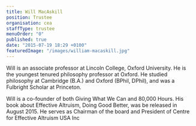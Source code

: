 ```yaml
---
title: Will MacAskill
position: Trustee
organisation: cea
staffType: trustee
menuOrder: "0"
published: true
date: "2015-07-19 18:29 +0100"
featuredImage: "/images/william-macaskill.jpg"
---
```


Will is an associate professor at Lincoln College, Oxford University. He is the youngest tenured philosophy professor at Oxford. He studied philosophy at Cambridge (B.A.) and Oxford (BPhil, DPhil), and was a Fulbright Scholar at Princeton. 

Will is a co-founder of both Giving What We Can and 80,000 Hours. His book about Effective Altruism, Doing Good Better, was be released in August 2015. He serves as Chairman of the board and President of Centre for Effective Altruism USA Inc


